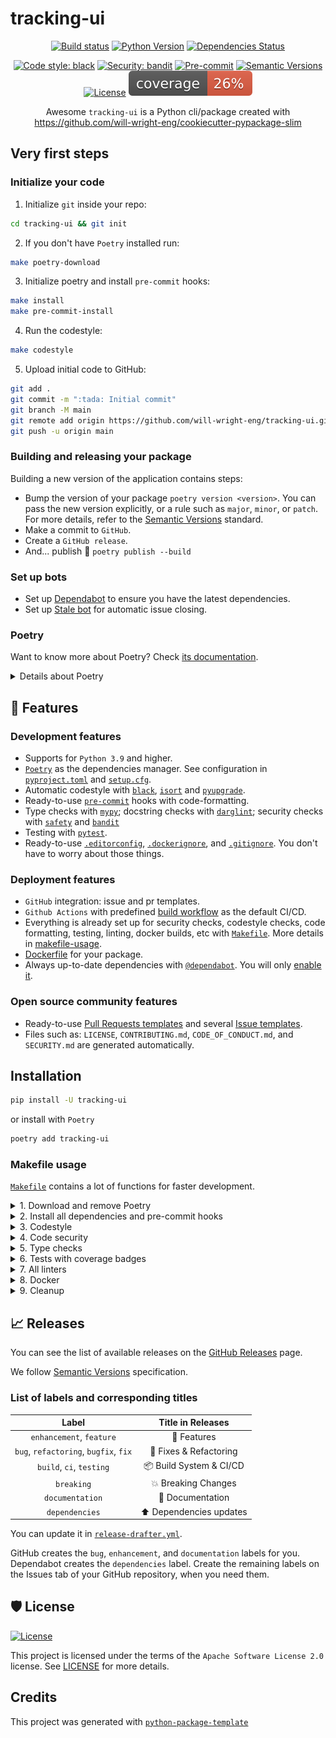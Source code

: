 # tracking-ui

<div align="center">

[![Build status](https://github.com/will-wright-eng/tracking-ui/workflows/build/badge.svg?branch=main&event=push)](https://github.com/will-wright-eng/tracking-ui/actions?query=workflow%3Abuild)
[![Python Version](https://img.shields.io/pypi/pyversions/tracking-ui.svg)](https://pypi.org/project/tracking-ui/)
[![Dependencies Status](https://img.shields.io/badge/dependencies-up%20to%20date-brightgreen.svg)](https://github.com/will-wright-eng/tracking-ui/pulls?utf8=%E2%9C%93&q=is%3Apr%20author%3Aapp%2Fdependabot)

[![Code style: black](https://img.shields.io/badge/code%20style-black-000000.svg)](https://github.com/psf/black)
[![Security: bandit](https://img.shields.io/badge/security-bandit-green.svg)](https://github.com/PyCQA/bandit)
[![Pre-commit](https://img.shields.io/badge/pre--commit-enabled-brightgreen?logo=pre-commit&logoColor=white)](https://github.com/will-wright-eng/tracking-ui/blob/main/.pre-commit-config.yaml)
[![Semantic Versions](https://img.shields.io/badge/%20%20%F0%9F%93%A6%F0%9F%9A%80-semantic--versions-e10079.svg)](https://github.com/will-wright-eng/tracking-ui/releases)
[![License](https://img.shields.io/github/license/will-wright-eng/tracking-ui)](https://github.com/will-wright-eng/tracking-ui/blob/main/LICENSE)
![Coverage Report](assets/images/coverage.svg)

Awesome `tracking-ui` is a Python cli/package created with https://github.com/will-wright-eng/cookiecutter-pypackage-slim

</div>

## Very first steps
### Initialize your code
1. Initialize `git` inside your repo:

```bash
cd tracking-ui && git init
```

2. If you don't have `Poetry` installed run:

```bash
make poetry-download
```

3. Initialize poetry and install `pre-commit` hooks:

```bash
make install
make pre-commit-install
```

4. Run the codestyle:

```bash
make codestyle
```

5. Upload initial code to GitHub:

```bash
git add .
git commit -m ":tada: Initial commit"
git branch -M main
git remote add origin https://github.com/will-wright-eng/tracking-ui.git
git push -u origin main
```

### Building and releasing your package
Building a new version of the application contains steps:

- Bump the version of your package `poetry version <version>`. You can pass the new version explicitly, or a rule such as `major`, `minor`, or `patch`. For more details, refer to the [Semantic Versions](https://semver.org/) standard.
- Make a commit to `GitHub`.
- Create a `GitHub release`.
- And... publish 🙂 `poetry publish --build`

### Set up bots
- Set up [Dependabot](https://docs.github.com/en/github/administering-a-repository/enabling-and-disabling-version-updates#enabling-github-dependabot-version-updates) to ensure you have the latest dependencies.
- Set up [Stale bot](https://github.com/apps/stale) for automatic issue closing.

### Poetry
Want to know more about Poetry? Check [its documentation](https://python-poetry.org/docs/).

<details>
<summary>Details about Poetry</summary>
<p>

Poetry's [commands](https://python-poetry.org/docs/cli/#commands) are very intuitive and easy to learn, like:

- `poetry add numpy@latest`
- `poetry run pytest`
- `poetry publish --build`

etc
</p>
</details>

## 🚀 Features
### Development features
- Supports for `Python 3.9` and higher.
- [`Poetry`](https://python-poetry.org/) as the dependencies manager. See configuration in [`pyproject.toml`](https://github.com/will-wright-eng/tracking-ui/blob/main/pyproject.toml) and [`setup.cfg`](https://github.com/will-wright-eng/tracking-ui/blob/main/setup.cfg).
- Automatic codestyle with [`black`](https://github.com/psf/black), [`isort`](https://github.com/timothycrosley/isort) and [`pyupgrade`](https://github.com/asottile/pyupgrade).
- Ready-to-use [`pre-commit`](https://pre-commit.com/) hooks with code-formatting.
- Type checks with [`mypy`](https://mypy.readthedocs.io); docstring checks with [`darglint`](https://github.com/terrencepreilly/darglint); security checks with [`safety`](https://github.com/pyupio/safety) and [`bandit`](https://github.com/PyCQA/bandit)
- Testing with [`pytest`](https://docs.pytest.org/en/latest/).
- Ready-to-use [`.editorconfig`](https://github.com/will-wright-eng/tracking-ui/blob/main/.editorconfig), [`.dockerignore`](https://github.com/will-wright-eng/tracking-ui/blob/main/.dockerignore), and [`.gitignore`](https://github.com/will-wright-eng/tracking-ui/blob/main/.gitignore). You don't have to worry about those things.

### Deployment features
- `GitHub` integration: issue and pr templates.
- `Github Actions` with predefined [build workflow](https://github.com/will-wright-eng/tracking-ui/blob/main/.github/workflows/build.yml) as the default CI/CD.
- Everything is already set up for security checks, codestyle checks, code formatting, testing, linting, docker builds, etc with [`Makefile`](https://github.com/will-wright-eng/tracking-ui/blob/main/Makefile#L89). More details in [makefile-usage](#makefile-usage).
- [Dockerfile](https://github.com/will-wright-eng/tracking-ui/blob/main/docker/Dockerfile) for your package.
- Always up-to-date dependencies with [`@dependabot`](https://dependabot.com/). You will only [enable it](https://docs.github.com/en/github/administering-a-repository/enabling-and-disabling-version-updates#enabling-github-dependabot-version-updates).

### Open source community features

- Ready-to-use [Pull Requests templates](https://github.com/will-wright-eng/tracking-ui/blob/main/.github/PULL_REQUEST_TEMPLATE.md) and several [Issue templates](https://github.com/will-wright-eng/tracking-ui/tree/main/.github/ISSUE_TEMPLATE).
- Files such as: `LICENSE`, `CONTRIBUTING.md`, `CODE_OF_CONDUCT.md`, and `SECURITY.md` are generated automatically.

## Installation
```bash
pip install -U tracking-ui
```

or install with `Poetry`

```bash
poetry add tracking-ui
```



### Makefile usage

[`Makefile`](https://github.com/will-wright-eng/tracking-ui/blob/main/Makefile) contains a lot of functions for faster development.

<details>
<summary>1. Download and remove Poetry</summary>
<p>

To download and install Poetry run:

```bash
make poetry-download
```

To uninstall

```bash
make poetry-remove
```

</p>
</details>

<details>
<summary>2. Install all dependencies and pre-commit hooks</summary>
<p>

Install requirements:

```bash
make install
```

Pre-commit hooks coulb be installed after `git init` via

```bash
make pre-commit-install
```

</p>
</details>

<details>
<summary>3. Codestyle</summary>
<p>

Automatic formatting uses `pyupgrade`, `isort` and `black`.

```bash
make codestyle

# or use synonym
make formatting
```

Codestyle checks only, without rewriting files:

```bash
make check-codestyle
```

> Note: `check-codestyle` uses `isort`, `black` and `darglint` library

Update all dev libraries to the latest version using one comand

```bash
make update-dev-deps
```

</p>
</details>

<details>
<summary>4. Code security</summary>
<p>

```bash
make check-safety
```

This command launches `Poetry` integrity checks as well as identifies security issues with `Safety` and `Bandit`.

```bash
make check-safety
```

</p>
</details>

<details>
<summary>5. Type checks</summary>
<p>

Run `mypy` static type checker

```bash
make mypy
```

</p>
</details>

<details>
<summary>6. Tests with coverage badges</summary>
<p>

Run `pytest`

```bash
make test
```

</p>
</details>

<details>
<summary>7. All linters</summary>
<p>

Of course there is a command to ~~rule~~ run all linters in one:

```bash
make lint
```

the same as:

```bash
make test && make check-codestyle && make mypy && make check-safety
```

</p>
</details>

<details>
<summary>8. Docker</summary>
<p>

```bash
make docker-build
```

which is equivalent to:

```bash
make docker-build VERSION=latest
```

Remove docker image with

```bash
make docker-remove
```

More information [about docker](https://github.com/will-wright-eng/tracking-ui/tree/main/docker).

</p>
</details>

<details>
<summary>9. Cleanup</summary>
<p>
Delete pycache files

```bash
make pycache-remove
```

Remove package build

```bash
make build-remove
```

Delete .DS_STORE files

```bash
make dsstore-remove
```

Remove .mypycache

```bash
make mypycache-remove
```

Or to remove all above run:

```bash
make cleanup
```

</p>
</details>

## 📈 Releases
You can see the list of available releases on the [GitHub Releases](https://github.com/will-wright-eng/tracking-ui/releases) page.

We follow [Semantic Versions](https://semver.org/) specification.

### List of labels and corresponding titles

|               **Label**               |  **Title in Releases**  |
| :-----------------------------------: | :---------------------: |
|       `enhancement`, `feature`        |       🚀 Features       |
| `bug`, `refactoring`, `bugfix`, `fix` | 🔧 Fixes & Refactoring  |
|       `build`, `ci`, `testing`        | 📦 Build System & CI/CD |
|              `breaking`               |   💥 Breaking Changes   |
|            `documentation`            |    📝 Documentation     |
|            `dependencies`             | ⬆️ Dependencies updates |

You can update it in [`release-drafter.yml`](https://github.com/will-wright-eng/tracking-ui/blob/main/.github/release-drafter.yml).

GitHub creates the `bug`, `enhancement`, and `documentation` labels for you. Dependabot creates the `dependencies` label. Create the remaining labels on the Issues tab of your GitHub repository, when you need them.

## 🛡 License

[![License](https://img.shields.io/github/license/will-wright-eng/tracking-ui)](https://github.com/will-wright-eng/tracking-ui/blob/main/LICENSE)

This project is licensed under the terms of the `Apache Software License 2.0` license. See [LICENSE](https://github.com/will-wright-eng/tracking-ui/blob/main/LICENSE) for more details.

## Credits 
This project was generated with [`python-package-template`](https://github.com/william-cass-wright/cookiecutter-pypackage-slim)
